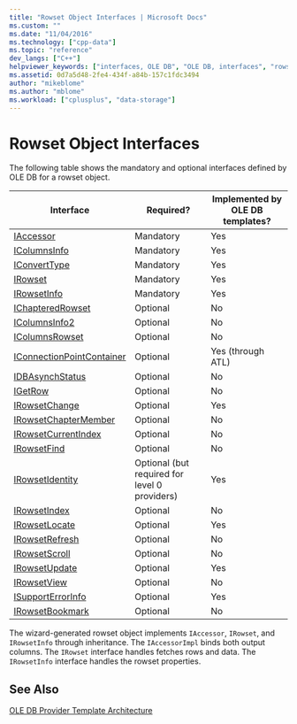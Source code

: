 ```yaml
---
title: "Rowset Object Interfaces | Microsoft Docs"
ms.custom: ""
ms.date: "11/04/2016"
ms.technology: ["cpp-data"]
ms.topic: "reference"
dev_langs: ["C++"]
helpviewer_keywords: ["interfaces, OLE DB", "OLE DB, interfaces", "rowset objects [OLE DB]", "OLE DB provider templates, object interfaces", "interfaces, list of"]
ms.assetid: 0d7a5d48-2fe4-434f-a84b-157c1fdc3494
author: "mikeblome"
ms.author: "mblome"
ms.workload: ["cplusplus", "data-storage"]
---
```

# Rowset Object Interfaces
The following table shows the mandatory and optional interfaces defined by OLE DB for a rowset object.  
  
|Interface|Required?|Implemented by OLE DB templates?|  
|---------------|---------------|--------------------------------------|  
|[IAccessor](/previous-versions/windows/desktop/ms719672\(v=vs.85\))|Mandatory|Yes|  
|[IColumnsInfo](/previous-versions/windows/desktop/ms724541\(v=vs.85\))|Mandatory|Yes|  
|[IConvertType](/previous-versions/windows/desktop/ms715926\(v=vs.85\))|Mandatory|Yes|  
|[IRowset](/previous-versions/windows/desktop/ms720986\(v=vs.85\))|Mandatory|Yes|  
|[IRowsetInfo](/previous-versions/windows/desktop/ms724541\(v=vs.85\))|Mandatory|Yes|  
|[IChapteredRowset](/previous-versions/windows/desktop/ms718180\(v=vs.85\))|Optional|No|  
|[IColumnsInfo2](/previous-versions/windows/desktop/ms712953\(v=vs.85\))|Optional|No|  
|[IColumnsRowset](/previous-versions/windows/desktop/ms722657\(v=vs.85\))|Optional|No|  
|[IConnectionPointContainer](/windows/desktop/api/ocidl/nn-ocidl-iconnectionpointcontainer)|Optional|Yes (through ATL)|  
|[IDBAsynchStatus](/previous-versions/windows/desktop/ms709832\(v=vs.85\))|Optional|No|  
|[IGetRow](/previous-versions/windows/desktop/ms718047\(v=vs.85\))|Optional|No|  
|[IRowsetChange](/previous-versions/windows/desktop/ms715790\(v=vs.85\))|Optional|Yes|  
|[IRowsetChapterMember](/previous-versions/windows/desktop/ms725430\(v=vs.85\))|Optional|No|  
|[IRowsetCurrentIndex](/previous-versions/windows/desktop/ms709700\(v=vs.85\))|Optional|No|  
|[IRowsetFind](/previous-versions/windows/desktop/ms724221\(v=vs.85\))|Optional|No|  
|[IRowsetIdentity](/previous-versions/windows/desktop/ms715913\(v=vs.85\))|Optional (but required for level 0 providers)|Yes|  
|[IRowsetIndex](/previous-versions/windows/desktop/ms719604\(v=vs.85\))|Optional|No|  
|[IRowsetLocate](/previous-versions/windows/desktop/ms721190\(v=vs.85\))|Optional|Yes|  
|[IRowsetRefresh](/previous-versions/windows/desktop/ms714892\(v=vs.85\))|Optional|No|  
|[IRowsetScroll](/previous-versions/windows/desktop/ms712984\(v=vs.85\))|Optional|No|  
|[IRowsetUpdate](/previous-versions/windows/desktop/ms714401\(v=vs.85\))|Optional|Yes|  
|[IRowsetView](/previous-versions/windows/desktop/ms709755\(v=vs.85\))|Optional|No|  
|[ISupportErrorInfo](/previous-versions/windows/desktop/ms715816\(v=vs.85\))|Optional|Yes|  
|[IRowsetBookmark](/previous-versions/windows/desktop/ms714246\(v=vs.85\))|Optional|No|  
  
 The wizard-generated rowset object implements `IAccessor`, `IRowset`, and `IRowsetInfo` through inheritance. The `IAccessorImpl` binds both output columns. The `IRowset` interface handles fetches rows and data. The `IRowsetInfo` interface handles the rowset properties.  
  
## See Also  
 [OLE DB Provider Template Architecture](../../data/oledb/ole-db-provider-template-architecture.md)